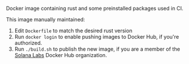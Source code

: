 Docker image containing rust and some preinstalled packages used in CI.

This image manually maintained:
1. Edit `Dockerfile` to match the desired rust version
1. Run `docker login` to enable pushing images to Docker Hub, if you're authorized.
1. Run `./build.sh` to publish the new image, if you are a member of the [Solana
   Labs](https://hub.docker.com/u/solanalabs/) Docker Hub organization.

